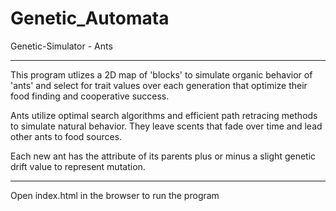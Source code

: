 # Genetic_Automata
Genetic-Simulator - Ants

------------------------------------------

This program utlizes a 2D map of 'blocks' to simulate organic behavior of 'ants' and select for trait values over each generation that optimize their food finding and cooperative success.

Ants utilize optimal search algorithms and efficient path retracing methods to simulate natural behavior. They leave scents that fade over time and lead other ants to food sources.

Each new ant has the attribute of its parents plus or minus a slight genetic drift value to represent mutation.

-------------------------------------------

Open index.html in the browser to run the program

